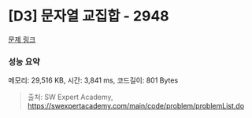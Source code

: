 # [D3] 문자열 교집합 - 2948 

[문제 링크](https://swexpertacademy.com/main/code/problem/problemDetail.do?contestProbId=AV-Un3G64SUDFAXr) 

### 성능 요약

메모리: 29,516 KB, 시간: 3,841 ms, 코드길이: 801 Bytes



> 출처: SW Expert Academy, https://swexpertacademy.com/main/code/problem/problemList.do